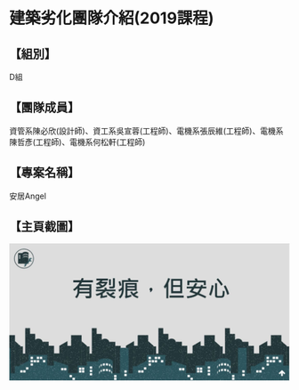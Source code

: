 # 建築劣化團隊介紹(2019課程)

## 【組別】
D組

## 【團隊成員】
資管系陳必欣(設計師)、資工系吳宣蓉(工程師)、電機系張辰維(工程師)、電機系陳哲彥(工程師)、電機系何松軒(工程師)

## 【專案名稱】
安居Angel

## 【主頁截圖】
![Angel](./angelindex.JPG)
